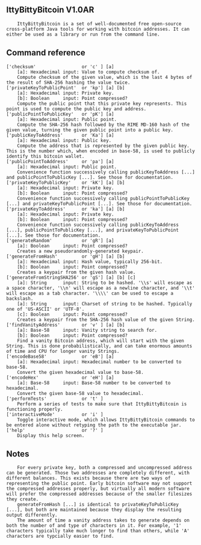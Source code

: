 IttyBittyBitcoin V1.0AR
------------
		IttyBittyBitcoin is a set of well-documented free open-source cross-platform Java tools for working with bitcoin addresses. It can either be used as a library or run from the command line.
Command reference
------------
	['checksum'                 or 'c' ] [a]
	    [a]: Hexadecimal input: Value to compute checksum of.
	    Compute checksum of the given value, which is the last 4 bytes of the result of SHA-256 hashing the value twice.
	['privateKeyToPublicPoint'  or 'kp'] [a] [b]
	    [a]: Hexadecimal input: Private key.
	    [b]: Boolean     input: Point compressed?
	    Compute the public point that this private key represents. This point is used to compute the public key and address.
	['publicPointToPublicKey'   or 'pK'] [a]
	    [a]: Hexadecimal input: Public point.
	    Compute the SHA-256 hash followed by the RIME MD-160 hash of the given value, turning the given public point into a public key.
	['publicKeyToAddress'       or 'Ka'] [a]
	    [a]: Hexadecimal input: Public key.
	    Compute the address that is represented by the given public key. This is the number which, when encoded in base-58, is used to publicly identify this bitcoin wallet.
	['publicPointToAddress'     or 'pa'] [a]
	    [a]: Hexadecimal input: Public point.
	    Convenience function successively calling publicKeyToAddress [...] and publicPointToPublicKey [...]. See those for documentation.
	['privateKeyToPublicKey'    or 'kK'] [a] [b]
	    [a]: Hexadecimal input: Private key.
	    [b]: Boolean     input: Point compressed?
	    Convenience function successively calling publicPointToPublicKey [...] and privateKeyToPublicPoint [...]. See those for documentation.
	['privateKeyToAddress'      or 'ka'] [a] [b]
	    [a]: Hexadecimal input: Private key.
	    [b]: Boolean     input: Point compressed?
	    Convenience function successively calling publicKeyToAddress [...], publicPointToPublicKey [...], and privateKeyToPublicPoint [...]. See those for documentation.
	['generateRandom'           or 'gR'] [a]
	    [a]: Boolean     input: Point compressed?
	    Creates a new pseudorandomly-generated keypair.
	['generateFromHash'         or 'gH'] [a] [b]
	    [a]: Hexadecimal input: Hash value, typically 256-bit.
	    [b]: Boolean     input: Point compressed?
	    Creates a keypair from the given hash value.
	['generateFromStringSHA256' or 'gS'] [a] [b] [c]
	    [a]: String      input: String to be hashed. '\\s' will escape as a space character, '\\n' will escape as a newline character, and '\\t' will escape as a tab character. '\\\\' can be used to escape a backslash.
	    [a]: String      input: Charset of string to be hashed. Typically one of 'US-ASCII' or 'UTF-8'.
	    [c]: Boolean     input: Point compressed?
	    Creates a keypair from the SHA-256 hash value of the given String.
	['findVanityAddress'        or 'v' ] [a] [b]
	    [a]: Base-58     input: Vanity string to search for.
	    [b]: Boolean     input: Point compressed?
	    Find a vanity Bitcoin address, which will start with the given String. This is done probabilistically, and can take enormous amounts of time and CPU for longer vanity Strings.
	['encodeBase58'             or 'eB'] [a]
	    [a]: Hexadecimal input: Hexadecimal number to be converted to base-58.
	    Convert the given hexadecimal value to base-58.
	['encodeHex'                or 'eH'] [a]
	    [a]: Base-58     input: Base-58 number to be converted to hexadecimal.
	    Convert the given base-58 value to hexadecimal.
	['performTests'             or 't' ]
	    Perform a series of tests to make sure that IttyBittyBitcoin is functioning properly.
	['interactiveMode'          or 'i' ]
	    Toggle interactive mode, which allows IttyBittyBitcoin commands to be entered alone without retyping the path to the executable jar.
	['help'                     or '?' ]
	    Display this help screen.
Notes
------------
	    For every private key, both a compressed and uncompressed address can be generated. Those two addresses are completely different, with different balances. This exists because there are two ways of representing the public point. Early bitcoin software may not support the compressed addresses properly, but virtually all modern software will prefer the compressed addresses because of the smaller filesizes they create.
	    generateFromHash [...] is identical to privateKeyToPublicKey [...], but both are maintained because they display the resulting output differently.
	    The amount of time a vanity address takes to generate depends on both the number of and type of characters in it. For example, '1' characters typically take much longer to find than others, while 'A' characters are typcially easier to find. 
